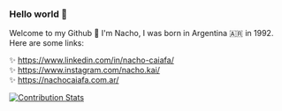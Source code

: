 ### Hello world 👋  
Welcome to my Github 🧙‍ I'm Nacho, I was born in Argentina 🇦🇷 in 1992. Here are some links:  
  
✨ https://www.linkedin.com/in/nacho-caiafa/  
✨ https://www.instagram.com/nacho.kai/  
✨ https://nachocaiafa.com.ar/  
  
[![Contribution Stats](https://github-contribution-stats.vercel.app/api/?username=NachoKai)](https://github.com/LordDashMe/github-contribution-stats/)
